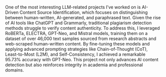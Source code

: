 One of the most interesting LLM-related projects I’ve worked on is AI-Driven Content Source Identification, which focuses on distinguishing between human-written, AI-generated, and paraphrased text. Given the rise of AI tools like ChatGPT and Grammarly, traditional plagiarism detection methods struggle to verify content authenticity. To address this, I leveraged RoBERTa, ELECTRA, GPT-Neo, and Mistral models, training them on a dataset of over 46,000 text samples sourced from research abstracts and web-scraped human-written content. By fine-tuning these models and applying advanced prompting strategies like Chain-of-Thought (CoT), Least-to-Most (L2M), and Self-Consistency, I achieved a remarkable 95.73% accuracy with GPT-Neo. This project not only advances AI content detection but also reinforces integrity in academia and professional domains.
